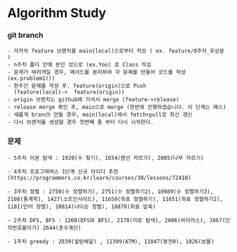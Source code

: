 # Algorithm Study

### git branch

    - 각자의 feature 브랜치를 main(local)으로부터 작성 ( ex. feature/0주차_유상문 )
    - n주차 폴더 안에 본인 성으로 (ex.Yoo) 로 Class 작성
    - 문제가 여러개일 경우, 메서드를 분리하여 각 문제를 만들어 코드를 작성 (ex.problem1())
    - 한주간 문제를 작성 후, feature(origin)으로 Push
      (feature(local)->  feature(origin))
    - origin 브랜치는 github에 가셔서 merge (feature->release)
    - release merge 확인 후, main으로 merge (한번에 진행하겠습니다. 이 단계는 패스)
    - 새롭게 branch 만들 경우, main(local)에서 fetch+pull로 최신 갱신
    - 다시 브랜치를 생성할 경우 첫번째 줄 부터 다시 시작한다.

### 문제

    - 5주차 이분 탐색 : 1920(수 찾기), 1654(랜선 자르기), 2805(나무 자르기)

    - 4주차 프로그래머스 1단계 신규 아이디 추천 (https://programmers.co.kr/learn/courses/30/lessons/72410)

    - 3주차 정렬 : 2750(수 정렬하기), 2751(수 정렬하기2), 10989(수 정렬하기3),  2108(통계학), 1427(소트인사이드), 11650(좌표 정렬하기), 11651(좌표 정렬하기2), 1181(단어 정렬), 10814(나이순 정렬), 18870(좌표 압축)  

    - 2주차 DFS, BFS : 1260(DFS와 BFS), 2178(미로 탐색), 2606(바이러스), 2667(단지번호붙이기) 2644(촌수계산)

    - 1주차 greedy : 2839(설탕배달) , 11399(ATM), 11047(동전0), 1026(보물)

